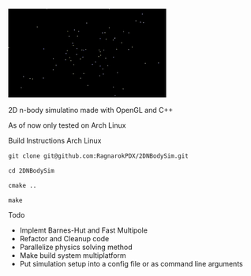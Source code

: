 ![til](/res/output.gif)

2D n-body simulatino made with OpenGL and C++

As of now only tested on Arch Linux

Build Instructions Arch Linux
```
git clone git@github.com:RagnarokPDX/2DNBodySim.git
```
```
cd 2DNBodySim
```
```
cmake ..
```
```
make
```

Todo
- Implemt Barnes-Hut and Fast Multipole
- Refactor and Cleanup code
- Parallelize physics solving method
- Make build system multiplatform
- Put simulation setup into a config file or as command line arguments






